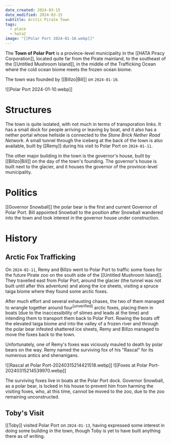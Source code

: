 ```yaml
---
date_created: 2024-03-15
date_modified: 2024-03-15
subtitle: Arctic Pirate Town
tags:
  - place
  - hata2
image: "[[Polar Port 2024-01-10.webp]]"
---
```

The **Town of Polar Port** is a province-level municipality in the [[HATA Piracy Corporation]], located quite far from the Pirate mainland, to the southeast of the [[Untitled Mushroom Island]], in the middle of the Trafficking Ocean where the cold ocean biome meets the frozen ocean biome.

The town was founded by [[Billzo|Bill]] on `2024-01-10`.

![[Polar Port 2024-01-10.webp]]

# Structures

The town is quite isolated, with not much in terms of transporation links. It has a small dock for people arriving or leaving by boat, and it also has a nether portal whose hellside is connected to the *Stone Brick Nether Road Network*. A small tunnel through the iceberg at the back of the town is also available, built by [[Remy]] during his visit to Polar Port on `2024-01-11`.

The other major building in the town is the governor's house, built by [[Billzo|Bill]] on the day of the town's founding. The governor's house is built next to the glacier, and it houses the governor of the province-level municipality.

# Politics

[[Governor Snowball]] the polar bear is the first and current Governor of Polar Port. Bill appointed Snowball to the position after Snowball wandered into the town and took interest in the governor house under construction.

# History

## Arctic Fox Trafficking

On `2024-02-11`, Remy and Billzo went to Polar Port to traffic some foxes for the future Pirate zoo on the south side of the [[Untitled Mushroom Island]]. They travelled east from Polar Port, around the glacier (the tunnel was not built until after this adventure) and along the ice sheets, visiting a spruce taiga biome where they found some arctic foxes. 

After much effort and several exhausting chases, the two of them managed to wrangle together around four<sup>[unverified]</sup> arctic foxes, placing them in boats (due to the inaccessibility of slimes and leads at the time) and intending them to transport them back to Polar Port. Rowing the boats off the elevated taiga biome and into the valley of a frozen river and through the polar bear infested shattered ice sheets, Remy and Billzo managed to move the foxes back to the town.

Unfortunately, one of Remy's foxes was viciously mauled to death by polar bears on the way. Remy named the surviving fox of his "Rascal" for its numerous antics and shenanigans.

![[Rascal at Polar Port-20240315214421518.webp]]
![[Foxes at Polar Port-20240315214539970.webp]]

The surviving foxes live in boats at the Polar Port dock. Governor Snowball, as a polar bear, is locked in his house to prevent him from harming the visiting foxes, who, at this time, cannot be moved to the zoo, due to the zoo remaining unconstructed.

## Toby's Visit

[[Toby]] visited Polar Port on `2024-01-13`, having expressed some interest in doing some building in the town, though Toby is yet to have built anything there as of writing.
